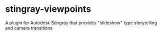 # stingray-viewpoints
A plugin for Autodesk Stingray that provides "slideshow" type storytelling and camera transitions
